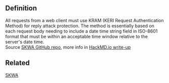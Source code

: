 ## Definition
All requests from a web client must use KRAM (KERI Request Authentication Method) for reply attack protection. The method is essentially based on each request body needing to include a date time string field in ISO-8601 format that must be within an acceptable time window relative to the server's date time.  
Source [SKWA GitHub repo](https://github.com/WebOfTrust/skwa), more info in [HackMD.io write-up](https://hackmd.io/ZbVAbNK1SPyT90-oNwN_cw)

## Related
[SKWA](SKWA)
